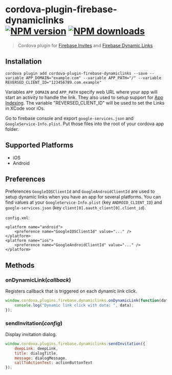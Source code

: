 # cordova-plugin-firebase-dynamiclinks<br>[![NPM version][npm-version]][npm-url] [![NPM downloads][npm-downloads]][npm-url]
> Cordova plugin for [Firebase Invites](https://firebase.google.com/docs/invites/) and [Firebase Dynamic Links](https://firebase.google.com/docs/dynamic-links/)
 
## Installation

    cordova plugin add cordova-plugin-firebase-dynamiclinks --save --variable APP_DOMAIN="example.com" --variable APP_PATH="/" --variable REVERSED_CLIENT_ID="123456789.com.example"

Variables `APP_DOMAIN` and `APP_PATH` specify web URL where your app will start an activity to handle the link. They also used to setup support for [App Indexing](https://firebase.google.com/docs/app-indexing/). The variable "REVERSED_CLIENT_ID" will be used to set the Links in XCode voor iOs.

Go to firebase console and export `google-services.json` and `GoogleService-Info.plist`. Put those files into the root of your cordova app folder.

## Supported Platforms

- iOS
- Android

## Preferences

Preferences `GoogleIOSClientId` and `GoogleAndroidClientId` are used to setup dynamic links when you have an app for several platforms. You can find values at your `GoogleService-Info.plist` (key `ANDROID_CLIENT_ID`) and `google-services.json` (key `client[0].oauth_client[0].client_id`).

`config.xml`:
```
<platform name="android">
    <preference name="GoogleIOSClientId" value="..." />
</platform>
<platform name="ios">
    <preference name="GoogleAndroidClientId" value="..." />
</platform>
```

## Methods

### onDynamicLink(_callback_)
Registers callback that is triggered on each dynamic link click.
```js
window.cordova.plugins.firebase.dynamiclinks.onDynamicLink(function(data) {
    console.log("Dynamic link click with data: ", data);
});
```

### sendInvitation(_config_)
Display invitation dialog.
```js
window.cordova.plugins.firebase.dynamiclinks.sendInvitation({
    deepLink: deepLink,
    title: dialogTitle,
    message: dialogMessage,
    callToActionText: actionButtonText
});
```

[npm-url]: https://www.npmjs.com/package/cordova-plugin-firebase-dynamiclinks
[npm-version]: https://img.shields.io/npm/v/cordova-plugin-firebase-dynamiclinks.svg
[npm-downloads]: https://img.shields.io/npm/dt/cordova-plugin-firebase-dynamiclinks.svg

